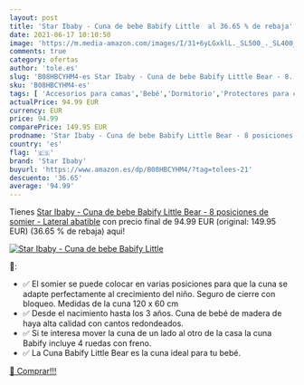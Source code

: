 ```yaml
---
layout: post
title: 'Star Ibaby - Cuna de bebe Babify Little  al 36.65 % de rebaja'
date: 2021-06-17 10:10:50
image: 'https://m.media-amazon.com/images/I/31+6yLGxklL._SL500_._SL400_.jpg'
comments: true
category: ofertas
author: 'tole.es'
slug: 'B08HBCYHM4-es Star Ibaby - Cuna de bebe Babify Little Bear - 8...'
sku: 'B08HBCYHM4-es'
tags: [ 'Accesorios para camas','Bebé','Dormitorio','Protectores para cunas y camas de bebé','Ropa de cama','babify','bebe','star ibaby', ]
actualPrice: 94.99 EUR
currency: EUR
price: 94.99
comparePrice: 149.95 EUR
prodname: 'Star Ibaby - Cuna de bebe Babify Little Bear - 8 posiciones de somier - Lateral abatible'
country: 'es'
flag: '🇪🇸'
brand: 'Star Ibaby'
buyurl: 'https://www.amazon.es/dp/B08HBCYHM4/?tag=tolees-21'
descuento: '36.65'
average: '94.99'
---
```


Tienes [Star Ibaby - Cuna de bebe Babify Little Bear - 8 posiciones de somier - Lateral abatible](https://www.amazon.es/dp/B08HBCYHM4/?tag=tolees-21) con precio final de  94.99 EUR (original: 149.95 EUR) (36.65 %  de rebaja) aqui!

[![Star Ibaby - Cuna de bebe Babify Little ](https://m.media-amazon.com/images/I/31+6yLGxklL._SL500_._SL400_.jpg)](https://www.amazon.es/dp/B08HBCYHM4/?tag=tolees-21)

🔎:

- ✅ El somier se puede colocar en varias posiciones para que la cuna se adapte perfectamente al crecimiento del niño. Seguro de cierre con bloqueo. Medidas de la cuna 120 x 60 cm
- ✅ Desde el nacimiento hasta los 3 años. Cuna de bebé de madera de haya alta calidad con cantos redondeados.
- ✅ Si te interesa mover la cuna de un lado al otro de la casa la cuna Babify incluye 4 ruedas con freno.
- ✅ La Cuna Babify Little Bear es la cuna ideal para tu bebé.

[🛒 Comprar!!!](https://www.amazon.es/dp/B08HBCYHM4/?tag=tolees-21)
